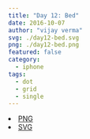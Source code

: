 ```yaml
---
title: "Day 12: Bed"
date: 2016-10-07
author: "vijay verma"
svg: ./day12-bed.svg
png: ./day12-bed.png
featured: false
category:
  - iphone
tags:
  - dot
  - grid
  - single
---
```

<li><a href="./day12-bed.png" download className="btn-png">PNG</a></li>
<li><a href="./day12-bed.svg" download className="btn-svg">SVG</a></li>
